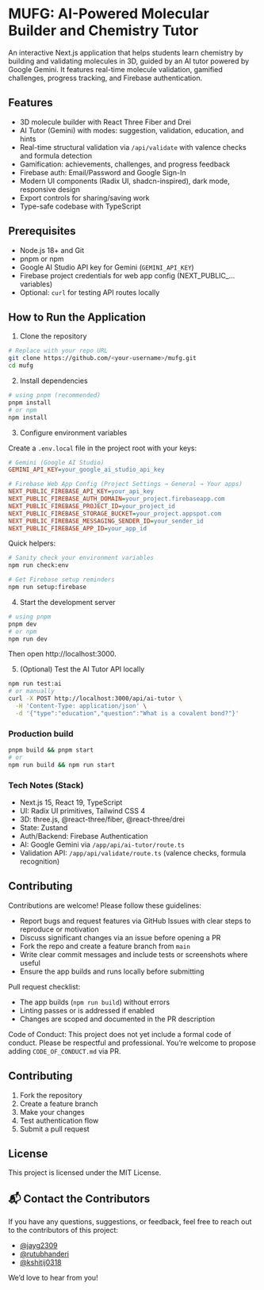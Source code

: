 # MUFG: AI-Powered Molecular Builder and Chemistry Tutor

An interactive Next.js application that helps students learn chemistry by building and validating molecules in 3D, guided by an AI tutor powered by Google Gemini. It features real-time molecule validation, gamified challenges, progress tracking, and Firebase authentication.

## Features

- 3D molecule builder with React Three Fiber and Drei
- AI Tutor (Gemini) with modes: suggestion, validation, education, and hints
- Real-time structural validation via `/api/validate` with valence checks and formula detection
- Gamification: achievements, challenges, and progress feedback
- Firebase auth: Email/Password and Google Sign-In
- Modern UI components (Radix UI, shadcn-inspired), dark mode, responsive design
- Export controls for sharing/saving work
- Type-safe codebase with TypeScript

## Prerequisites

- Node.js 18+ and Git
- pnpm or npm
- Google AI Studio API key for Gemini (`GEMINI_API_KEY`)
- Firebase project credentials for web app config (NEXT_PUBLIC_… variables)
- Optional: `curl` for testing API routes locally

## How to Run the Application

1) Clone the repository

```bash
# Replace with your repo URL
git clone https://github.com/<your-username>/mufg.git
cd mufg
```

2) Install dependencies

```bash
# using pnpm (recommended)
pnpm install
# or npm
npm install
```

3) Configure environment variables

Create a `.env.local` file in the project root with your keys:

```ini
# Gemini (Google AI Studio)
GEMINI_API_KEY=your_google_ai_studio_api_key

# Firebase Web App Config (Project Settings → General → Your apps)
NEXT_PUBLIC_FIREBASE_API_KEY=your_api_key
NEXT_PUBLIC_FIREBASE_AUTH_DOMAIN=your_project.firebaseapp.com
NEXT_PUBLIC_FIREBASE_PROJECT_ID=your_project_id
NEXT_PUBLIC_FIREBASE_STORAGE_BUCKET=your_project.appspot.com
NEXT_PUBLIC_FIREBASE_MESSAGING_SENDER_ID=your_sender_id
NEXT_PUBLIC_FIREBASE_APP_ID=your_app_id
```

Quick helpers:

```bash
# Sanity check your environment variables
npm run check:env

# Get Firebase setup reminders
npm run setup:firebase
```

4) Start the development server

```bash
# using pnpm
pnpm dev
# or npm
npm run dev
```

Then open http://localhost:3000.

5) (Optional) Test the AI Tutor API locally

```bash
npm run test:ai
# or manually
curl -X POST http://localhost:3000/api/ai-tutor \
  -H 'Content-Type: application/json' \
  -d '{"type":"education","question":"What is a covalent bond?"}'
```

### Production build

```bash
pnpm build && pnpm start
# or
npm run build && npm run start
```
### Tech Notes (Stack)

- Next.js 15, React 19, TypeScript
- UI: Radix UI primitives, Tailwind CSS 4
- 3D: three.js, @react-three/fiber, @react-three/drei
- State: Zustand
- Auth/Backend: Firebase Authentication
- AI: Google Gemini via `/app/api/ai-tutor/route.ts`
- Validation API: `/app/api/validate/route.ts` (valence checks, formula recognition)

## Contributing

Contributions are welcome! Please follow these guidelines:

- Report bugs and request features via GitHub Issues with clear steps to reproduce or motivation
- Discuss significant changes via an issue before opening a PR
- Fork the repo and create a feature branch from `main`
- Write clear commit messages and include tests or screenshots where useful
- Ensure the app builds and runs locally before submitting

Pull request checklist:

- The app builds (`npm run build`) without errors
- Linting passes or is addressed if enabled
- Changes are scoped and documented in the PR description

Code of Conduct: This project does not yet include a formal code of conduct. Please be respectful and professional. You’re welcome to propose adding `CODE_OF_CONDUCT.md` via PR.

## Contributing

1. Fork the repository
2. Create a feature branch
3. Make your changes
4. Test authentication flow
5. Submit a pull request


## License

This project is licensed under the MIT License.

## 📬 Contact the Contributors  

If you have any questions, suggestions, or feedback, feel free to reach out to the contributors of this project:  

- [@jayg2309](https://github.com/jayg2309)  
- [@rutubhanderi](https://github.com/rutubhanderi)  
- [@kshitij0318](https://github.com/kshitij0318)  

We’d love to hear from you!

